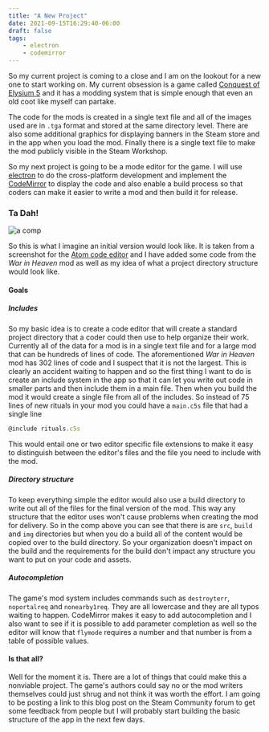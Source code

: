 ```yaml
---
title: "A New Project"
date: 2021-09-15T16:29:40-06:00
draft: false
tags:
    - electron
    - codemirror
---
```


So my current project is coming to a close and I am on the lookout for a new one to start working on. My current obsession is a game called [Conquest of Elysium 5](http://www.illwinter.com/coe5/index.html) and it has a modding system that is simple enough that even an old coot like myself can partake. 

The code for the mods is created in a single text file and all of the images used are in `.tga` format and stored at the same directory level. There are also some additional graphics for displaying banners in the Steam store and in the app when you load the mod. Finally there is a single text file to make the mod publicly visible in the Steam Workshop.

So my next project is going to be a mode editor for the game. I will use [electron](https://www.electronjs.org) to do the cross-platform development and implement the [CodeMirror](https://codemirror.net/6/) to display the code and also enable a build process so that coders can make it easier to write a mod and then build it for release.

### Ta Dah!

![a comp](/zacblog/comp.jpeg)

So this is what I imagine an initial version would look like. It is taken from a screenshot for the [Atom code editor](https://github.com/atom/atom) and I have added some code from the *War in Heaven* mod as well as my idea of what a project directory structure would look like. 

#### Goals

##### Includes
So my basic idea is to create a code editor that will create a standard project directory that a coder could then use to help organize their work. Currently all of the data for a mod is in a single text file and for a large mod that can be hundreds of lines of code. The aforementioned *War in Heaven* mod has 302 lines of code and I suspect that it is not the largest. This is clearly an accident waiting to happen and so the first thing I want to do is create an include system in the app so that it can let you write out code in smaller parts and then include them in a main file. Then when you build the mod it would create a single file from all of the includes. So instead of 75 lines of new rituals in your mod you could have a `main.c5s` file that had a single line
```javascript
@include rituals.c5s
```
This would entail one or two editor specific file extensions to make it easy to distinguish between the editor's files and the file you need to include with the mod.
##### Directory structure
To keep everything simple the editor would also use a build directory to write out all of the files for the final version of the mod. This way any structure that the editor uses won't cause problems when creating the mod for delivery. So in the comp above you can see that there is are `src`, `build` and `img` directories but when you do a build all of the content would be copied over to the build directory. So your organization doesn't impact on the build and the requirements for the build don't impact any structure you want to put on your code and assets.
##### Autocompletion
The game's mod system includes commands such as `destroyterr`, `noportalreq` and `nonearby1req`. They are all lowercase and they are all typos waiting to happen. CodeMirror makes it easy to add autocompletion and I also want to see if it is possible to add parameter completion as well so the editor will know that `flymode` requires a number and that number is from a table of possible values.
#### Is that all?
Well for the moment it is.
There are a lot of things that could make this a nonviable project. The game's authors could say no or the mod writers themselves could just shrug and not think it was worth the effort. I am going to be posting a link to this blog post on the Steam Community forum to get some feedback from people but I will probably start building the basic structure of the app in the next few days.
 


